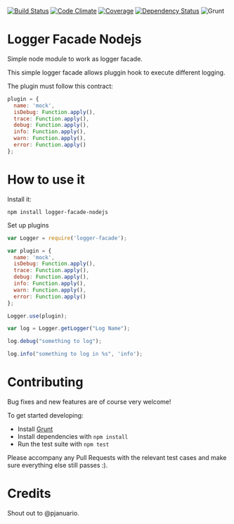 [![Build Status](https://travis-ci.org/pjanuario/logger-facade-nodejs.svg?branch=master)](https://travis-ci.org/pjanuario/logger-facade-nodejs)
[![Code Climate](https://codeclimate.com/github/pjanuario/logger-facade-nodejs.png)](https://codeclimate.com/github/pjanuario/logger-facade-nodejs)
[![Coverage](http://img.shields.io/codeclimate/coverage/github/pjanuario/logger-facade-nodejs.svg)](https://codeclimate.com/github/pjanuario/logger-facade-nodejs)
[![Dependency Status](https://gemnasium.com/pjanuario/logger-facade-nodejs.svg)](https://gemnasium.com/pjanuario/logger-facade-nodejs)
![Grunt](https://cdn.gruntjs.com/builtwith.png)

Logger Facade Nodejs
====================

Simple node module to work as logger facade.

This simple logger facade allows pluggin hook to execute different logging.

The plugin must follow this contract:
```javascript
plugin = {
  name: 'mock',
  isDebug: Function.apply(),
  trace: Function.apply(),
  debug: Function.apply(),
  info: Function.apply(),
  warn: Function.apply(),
  error: Function.apply()
};
```

# How to use it

Install it:

```
npm install logger-facade-nodejs
```

Set up plugins
```javascript
var Logger = require('logger-facade');

var plugin = {
  name: 'mock',
  isDebug: Function.apply(),
  trace: Function.apply(),
  debug: Function.apply(),
  info: Function.apply(),
  warn: Function.apply(),
  error: Function.apply()
};

Logger.use(plugin);

var log = Logger.getLogger("Log Name");

log.debug("something to log");

log.info("something to log in %s", 'info');
```


# Contributing
Bug fixes and new features are of course very welcome!

To get started developing:
 - Install [Grunt](http://gruntjs.com/)
 - Install dependencies with ```npm install```
 - Run the test suite with ```npm test```

Please accompany any Pull Requests with the relevant test cases and make sure everything else still passes :).

# Credits
Shout out to @pjanuario.
